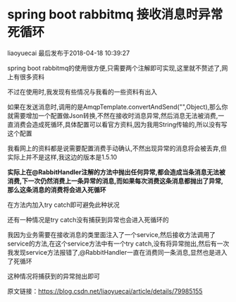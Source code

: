 # spring boot rabbitmq 接收消息时异常死循环

liaoyuecai 最后发布于2018-04-18 10:39:27

spring boot rabbitmq的使用很方便,只需要两个注解即可实现,这里就不赘述了,网上有很多资料

不过在使用时,我发现有些情况与我看的一些资料有出入

如果在发送消息时,调用的是AmqpTemplate.convertAndSend("",Object),那么你就需要增加一个配置做Json转换,不然在接收时消息异常,然后消息无法被消费,一直消费会造成死循环,具体配置可以看官方资料,因为我用String传输的,所以没有写这个配置

我看网上的资料都是说需要配置消费手动确认,不然出现异常的消息将会被丢弃,但实际上并不是这样,我这边的版本是1.5.10

**实际上在@RabbitHandler注解的方法中抛出任何异常,都会造成当条消息无法被消费,下一次仍然消费上一条异常的消息,而如果每次消费这条消息都抛出了异常,那么这条消息的消费将会进入死循环**

在方法内加入try catch即可避免此种状况

还有一种情况是try catch没有捕获到异常也会进入死循环的

我因为业务需要在接收消息的类里面注入了一个service,然后接收方法调用了service的方法,在这个service方法中有一个try catch,没有将异常抛出,然后有一次我发现service方法报错了,@RabbitHandler一直在消费同一条消息,显然也是进入了死循环

这种情况将捕获到的异常抛出即可

 



原文链接：https://blog.csdn.net/liaoyuecai/article/details/79985155

